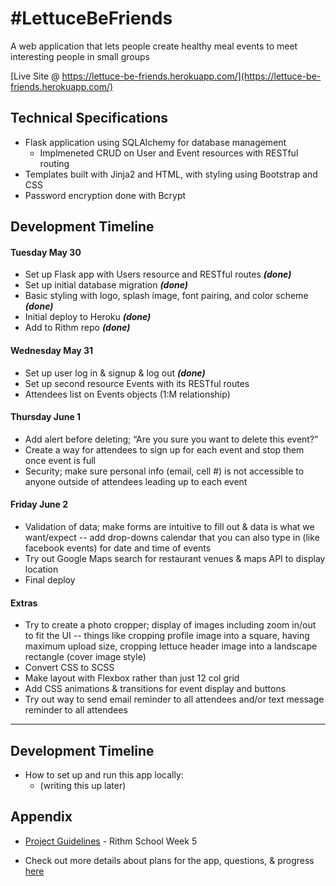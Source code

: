 # #LettuceBeFriends

A web application that lets people create healthy meal events to meet interesting people in small groups

[Live Site @ https://lettuce-be-friends.herokuapp.com/](https://lettuce-be-friends.herokuapp.com/)

## Technical Specifications

* Flask application using SQLAlchemy for database management
	* Implmeneted CRUD on User and Event resources with RESTful routing
* Templates built with Jinja2 and HTML, with styling using Bootstrap and CSS
* Password encryption done with Bcrypt

## Development Timeline

#### Tuesday May 30

* Set up Flask app with Users resource and RESTful routes **_(done)_**
* Set up initial database migration **_(done)_**
* Basic styling with logo, splash image, font pairing, and color scheme **_(done)_**
* Initial deploy to Heroku **_(done)_**
* Add to Rithm repo **_(done)_**

#### Wednesday May 31

* Set up user log in & signup & log out **_(done)_**
* Set up second resource Events with its RESTful routes 
* Attendees list on Events objects (1:M relationship)

#### Thursday June 1

* Add alert before deleting; “Are you sure you want to delete this event?” 
* Create a way for attendees to sign up for each event and stop them once event is full
* Security; make sure personal info (email, cell #) is not accessible to anyone outside of attendees leading up to each event

#### Friday June 2

* Validation of data; make forms are intuitive to fill out & data is what we want/expect -- add drop-downs calendar that you can also type in (like facebook events) for date and time of events
* Try out Google Maps search for restaurant venues & maps API to display location
* Final deploy

#### Extras

* Try to create a photo cropper; display of images including zoom in/out to fit the UI -- things like cropping profile image into a square, having maximum upload size, cropping lettuce header image into a landscape rectangle (cover image style)
* Convert CSS to SCSS
* Make layout with Flexbox rather than just 12 col grid
* Add CSS animations & transitions for event display and buttons
* Try out way to send email reminder to all attendees and/or text message reminder to all attendees

********

## Development Timeline

* How to set up and run this app locally:
    * (writing this up later)

## Appendix

* [Project Guidelines](https://github.com/rithmschool/fullstack_project) - Rithm School Week 5

* Check out more details about plans for the app, questions, & progress [here](https://docs.google.com/document/d/1UcY4zTgfRUQolKyFGeEFAckOhiQEANiOMKMgdrafxm4/edit?usp=sharing)
